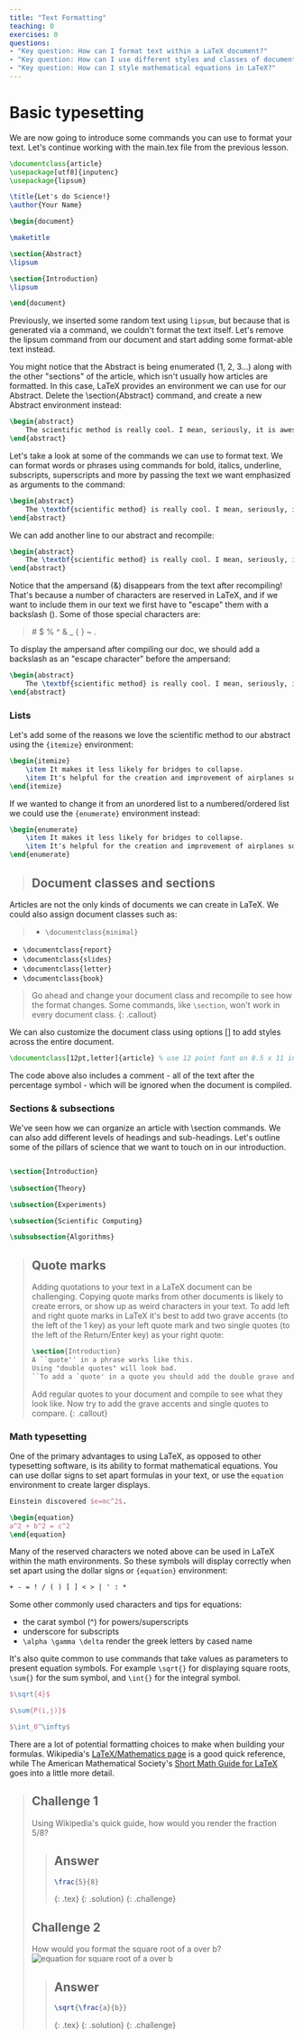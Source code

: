 ```yaml
---
title: "Text Formatting"
teaching: 0
exercises: 0
questions:
- "Key question: How can I format text within a LaTeX document?"
- "Key question: How can I use different styles and classes of documents?"
- "Key question: How can I style mathematical equations in LaTeX?"
---
```


# Basic typesetting

We are now going to introduce some commands you can use to format your text. Let's continue working with the main.tex file from the previous lesson.

```latex
\documentclass{article}
\usepackage[utf8]{inputenc}
\usepackage{lipsum}

\title{Let's do Science!}
\author{Your Name}

\begin{document}

\maketitle

\section{Abstract}
\lipsum

\section{Introduction}
\lipsum

\end{document}
```

Previously, we inserted some random text using `lipsum`, but because that is 
generated via a command, we couldn't format the text itself. Let's remove the lipsum command from our document and start adding some format-able text instead.  

You might notice that the Abstract is being enumerated (1, 2, 3...) along with the other "sections" of the article, which isn't usually how articles are formatted. In this case, LaTeX provides an environment we can use for our Abstract. Delete the \section{Abstract} command, and create a new Abstract environment instead:

```latex
\begin{abstract}
	The scientific method is really cool. I mean, seriously, it is awesome!
\end{abstract}
``` 

Let's take a look at some of the commands we can use to format text. We can format words or phrases using commands for bold, italics, underline, subscripts, superscripts and more by passing the text we want emphasized as arguments to the command:

```latex
\begin{abstract}
	The \textbf{scientific method} is really cool. I mean, seriously, it is \textit{awesome}! It is the 1\textsuperscript{st} method that you should use when you want to do science.
\end{abstract}
```
We can add another line to our abstract and recompile:
```latex
\begin{abstract}
	The \textbf{scientific method} is really cool. I mean, seriously, it is \textit{awesome}! It is the 1\textsuperscript{st} method that you should use when you want to do science. Can you imagine what technology & engineering would look like without the scientific method?
\end{abstract}
```

Notice that the ampersand (&) disappears from the text after recompiling! That's because a number of characters are reserved in LaTeX, and if we want to include them in our text we first have to "escape" them with a backslash (\). Some of those special characters are: 
> \# $ % ^ & _ { } ~ \. 

To display the ampersand after compiling our doc, we should add a backslash as an "escape character" before the ampersand:
```latex
\begin{abstract}
	The \textbf{scientific method} is really cool. I mean, seriously, it is \textit{awesome}! It is the 1\textsuperscript{st} method that you should use when you want to do science. Can you imagine what technology \& engineering would look like without the scientific method?
\end{abstract}
```
### Lists

Let's add some of the reasons we love the scientific method to our abstract using the ```{itemize}``` environment:
```latex
\begin{itemize}
	\item It makes it less likely for bridges to collapse.
	\item It's helpful for the creation and improvement of airplanes so we can fly to cool places.
\end{itemize}
```

If we wanted to change it from an unordered list to a numbered/ordered list we could use the ```{enumerate}``` environment instead:
```latex
\begin{enumerate}
   	\item It makes it less likely for bridges to collapse.
   	\item It's helpful for the creation and improvement of airplanes so we can fly to cool places
\end{enumerate}
```

> ## Document classes and sections
Articles are not the only kinds of documents we can create in LaTeX. We could also assign document classes such as:
> * ```\documentclass{minimal}```
* ```\documentclass{report}```
* ```\documentclass{slides}```
* ```\documentclass{letter}```
* ```\documentclass{book}```
> 
> Go ahead and change your document class and recompile to see how the format changes. Some commands, like ```\section```, won't work in every document class. 
{: .callout}

We can also customize the document class using options [] to add styles across the entire document.

```latex
\documentclass[12pt,letter]{article} % use 12 point font on 8.5 x 11 inch (letter) paper
```

The code above also includes a comment - all of the text after the percentage symbol - which will be ignored when the document is compiled. 

### Sections & subsections
We've seen how we can organize an article with \section commands. We can also add different levels of headings and sub-headings. Let's outline some of the pillars of science that we want to touch on in our introduction.

```latex

\section{Introduction}
	
\subsection{Theory}

\subsection{Experiments}

\subsection{Scientific Computing}

\subsubsection{Algorithms}

```
> ## Quote marks
> Adding quotations to your text in a LaTeX document can be challenging. Copying quote marks from other documents is likely to create errors, or show up as weird characters in your text. To add left and right quote marks in LaTeX it's best to add two grave accents (to the left of the 1 key) as your left quote mark and two single quotes (to the left of the Return/Enter key) as your right quote:
> ```latex
> \section{Introduction}
> A ``quote'' in a phrase works like this.
> Using "double quotes" will look bad.
> ``To add a `quote' in a quote you should add the double grave and single quotes outside of a single grave and single quote mark.''
> ```
> Add regular quotes to your document and compile to see what they look like. Now try to add the grave accents and single quotes to compare. 
{: .callout}

### Math typesetting
One of the primary advantages to using LaTeX, as opposed to other typesetting software, is its ability to format mathematical equations. 
You can use dollar signs to set apart formulas in your text, or use the ```equation``` environment to create larger displays. 

```latex
Einstein discovered $e=mc^2$.

\begin{equation}
a^2 + b^2 = c^2
\end{equation}

```
Many of the reserved characters we noted above can be used in LaTeX within the math environments. So these symbols will display correctly when set apart using the dollar signs or ```{equation}``` environment:

```latex
+ - = ! / ( ) [ ] < > | ' : *
```

Some other commonly used characters and tips for equations:
- the carat symbol (^) for powers/superscripts
- underscore for subscripts
- ```\alpha \gamma \delta``` render the greek letters by cased name

It's also quite common to use commands that take values as parameters to present equation symbols. For example ```\sqrt{}``` for displaying square roots, ```\sum{}``` for the sum symbol, and ```\int{}``` for the integral symbol. 

```latex
$\sqrt{4}$

$\sum{P(i,j)}$

$\int_0^\infty$
```
There are a lot of potential formatting choices to make when building your formulas. Wikipedia's [LaTeX/Mathematics page](https://en.wikibooks.org/wiki/LaTeX/Mathematics) is a good quick reference, while The American Mathematical Society's [Short Math Guide for LaTeX](http://tug.ctan.org/info/short-math-guide/short-math-guide.pdf) goes into a little more detail. 


> ## Challenge 1
>
> Using Wikipedia's quick guide, how would you render the fraction 5/8? 
> 
>
> > ## Answer
> >```latex
> >\frac{5}{8}
> >```
> > {: .tex}
> {: .solution}
{: .challenge}
>
>
> ## Challenge 2
>
> How would you format the square root of a over b?
> ![equation for square root of a over b](https://wikimedia.org/api/rest_v1/media/math/render/svg/aa0aee8692897b7ee635498e8c34d4531da3e346)
>
> > ## Answer
> >```latex
> >\sqrt{\frac{a}{b}}
> >```
> > {: .tex}
> {: .solution}
{: .challenge}
>
>
